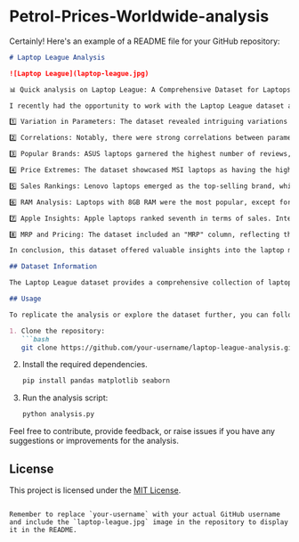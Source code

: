 # Petrol-Prices-Worldwide-analysis
Certainly! Here's an example of a README file for your GitHub repository:

```markdown
# Laptop League Analysis

![Laptop League](laptop-league.jpg)

📊 Quick analysis on Laptop League: A Comprehensive Dataset for Laptops scraped from Flipkart! 🖥️

I recently had the opportunity to work with the Laptop League dataset available on Kaggle, and it yielded some exciting findings. Here are a few highlights:

1️⃣ Variation in Parameters: The dataset revealed intriguing variations among different laptop parameters such as the number of ratings, reviews, ratings, size, and price.

2️⃣ Correlations: Notably, there were strong correlations between parameters like MRP (Maximum Retail Price) and price, with RAM playing a significant role.

3️⃣ Popular Brands: ASUS laptops garnered the highest number of reviews, followed closely by Lenovo.

4️⃣ Price Extremes: The dataset showcased MSI laptops as having the highest prices, while Prim eBook laptops were among the most affordable.

5️⃣ Sales Rankings: Lenovo laptops emerged as the top-selling brand, while Prim eBook had the lowest sales.

6️⃣ RAM Analysis: Laptops with 8GB RAM were the most popular, except for Asus, HP, MSI, and Gigabyte, where 16GB RAM configurations dominated.

7️⃣ Apple Insights: Apple laptops ranked seventh in terms of sales. Interestingly, laptops with 8GB, 16GB, and 32GB RAM configurations sold consistently well across the board.

8️⃣ MRP and Pricing: The dataset included an "MRP" column, reflecting the maximum retail price. On average, laptops were sold at a price around 18595, indicating retailer markups for profit. Notably, Apple laptops stood out as the only brand with retail prices exceeding the original prices.

In conclusion, this dataset offered valuable insights into the laptop market, and further analysis, such as applying machine learning models, holds promise. Stay tuned for more updates!

## Dataset Information

The Laptop League dataset provides a comprehensive collection of laptops scraped from Flipkart. It includes information on various parameters such as ratings, reviews, size, price, and more. The dataset can be accessed on [Kaggle](https://www.kaggle.com/dataset/laptop-league).

## Usage

To replicate the analysis or explore the dataset further, you can follow these steps:

1. Clone the repository:
   ```bash
   git clone https://github.com/your-username/laptop-league-analysis.git
   ```
2. Install the required dependencies.
   ```bash
   pip install pandas matplotlib seaborn
   ```
3. Run the analysis script:
   ```bash
   python analysis.py
   ```

Feel free to contribute, provide feedback, or raise issues if you have any suggestions or improvements for the analysis.

## License

This project is licensed under the [MIT License](LICENSE).

```

Remember to replace `your-username` with your actual GitHub username and include the `laptop-league.jpg` image in the repository to display it in the README.
